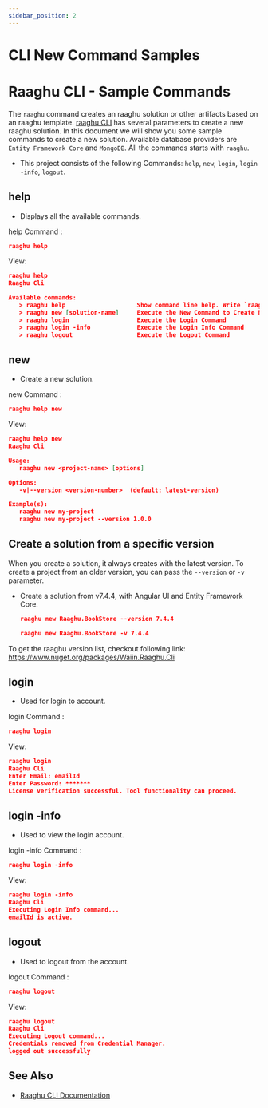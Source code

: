 ```yaml
---
sidebar_position: 2
---
```


# CLI New Command Samples

# Raaghu CLI - Sample Commands 

The `raaghu` command creates an raaghu solution or other artifacts based on an raaghu template. [raaghu CLI](CLI.md) has several parameters to create a new raaghu solution. In this document we will show you some sample commands to create a new solution. Available database providers are `Entity Framework Core` and `MongoDB`. All the commands starts with `raaghu`.

* This project consists of the following Commands: `help`, `new`, `login`, `login -info`, `logout`.

## help

* Displays all the available commands.

help Command :

  ```json
  raaghu help
  ```
  View:
```json
raaghu help
Raaghu Cli

Available commands:
   > raaghu help                    Show command line help. Write `raaghu help <command>` for particular command
   > raaghu new [solution-name]     Execute the New Command to Create New Raaghu Solution
   > raaghu login                   Execute the Login Command
   > raaghu login -info             Execute the Login Info Command
   > raaghu logout                  Execute the Logout Command
  ```

  ## new

* Create a new solution.

new Command :

  ```json
  raaghu help new 
  ```
  View:
```json
raaghu help new
Raaghu Cli

Usage:
   raaghu new <project-name> [options]

Options:
   -v|--version <version-number>  (default: latest-version)

Example(s):
   raaghu new my-project
   raaghu new my-project --version 1.0.0

  ```
  
## Create a solution from a specific version

When you create a solution, it always creates with the latest version. To create a project from an older version, you can pass the `--version` or `-v`  parameter.

* Create a solution from v7.4.4, with Angular UI and Entity Framework Core.

  ```json
  raaghu new Raaghu.BookStore --version 7.4.4
  ```
   ```json
  raaghu new Raaghu.BookStore -v 7.4.4
  ```

To get the raaghu version list, checkout following link: https://www.nuget.org/packages/Waiin.Raaghu.Cli


  ## login

* Used for login to account.

login Command :

  ```json
  raaghu login 
  ```
  View:
```json
raaghu login
Raaghu Cli
Enter Email: emailId
Enter Password: *******
License verification successful. Tool functionality can proceed.
  ```
  ## login -info

* Used to view the login account.

login -info Command :

  ```json
  raaghu login -info
  ```
  View:
```json
raaghu login -info
Raaghu Cli
Executing Login Info command...
emailId is active.
  ```  
   ## logout

* Used to logout from the account.

logout Command :

  ```json
  raaghu logout
  ```
  View:
```json
raaghu logout
Raaghu Cli
Executing Logout command...
Credentials removed from Credential Manager.
logged out successfully
  ```  
## See Also

* [Raaghu CLI Documentation](CLI.md)